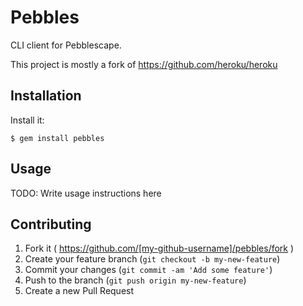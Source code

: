 # Pebbles

CLI client for Pebblescape.

This project is mostly a fork of https://github.com/heroku/heroku

## Installation

Install it:

    $ gem install pebbles

## Usage

TODO: Write usage instructions here

## Contributing

1. Fork it ( https://github.com/[my-github-username]/pebbles/fork )
2. Create your feature branch (`git checkout -b my-new-feature`)
3. Commit your changes (`git commit -am 'Add some feature'`)
4. Push to the branch (`git push origin my-new-feature`)
5. Create a new Pull Request

